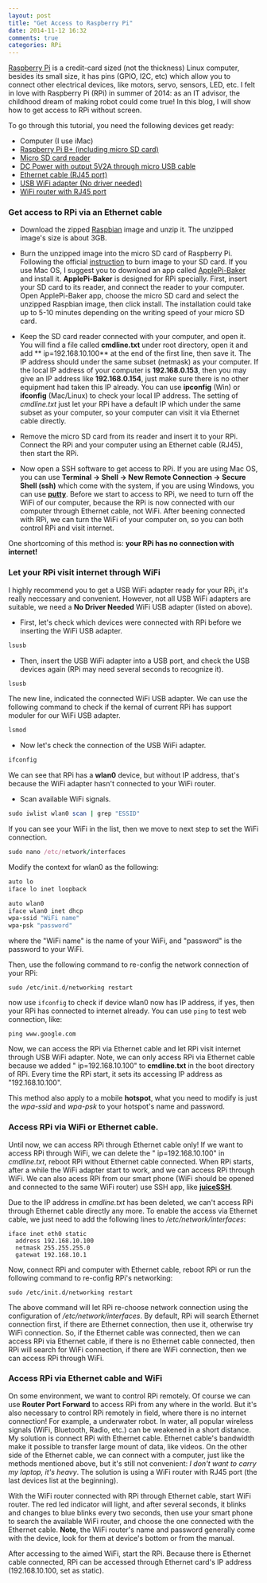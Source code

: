 ```yaml
---
layout: post
title: "Get Access to Raspberry Pi"
date: 2014-11-12 16:32
comments: true
categories: RPi
---
```

[Raspberry Pi](http://www.raspberrypi.org/) is a credit-card sized (not the thickness) Linux computer, besides its small size, it has pins (GPIO, I2C, etc) which allow you to connect other electrical devices, like motors, servo, sensors, LED, etc. I felt in love with Raspberry Pi (RPi) in summer of 2014: as an IT advisor, the childhood dream of making robot could come true! In this blog, I will show how to get access to RPi without screen. <!-- more -->

To go through this tutorial, you need the following devices get ready:

- Computer (I use iMac) 
- [Raspberry Pi B+ (including micro SD card)](http://www.ebay.com/itm/New-Raspberry-Pi-512MB-Model-B-B-Plus-Project-Board-Linux-System-Version-3-/231332852675?pt=LH_DefaultDomain_0&hash=item35dc8333c3)
- [Micro SD card reader](http://www.ebay.com/itm/USB-Memory-Card-Reader-Mini-Micro-SD-SDHC-MMC-MS-M2-TF-XD-CF-Mobile-Phone-Multi-/121540020677?pt=UK_Photography_MemoryCardReaders_RL&hash=item1c4c5989c5)
- [DC Power with output 5V2A through micro USB cable](http://www.ebay.com/itm/ORIGINAL-XIAOMI-5V-2A-10400mAh-Power-Bank-for-Smartphone-Tablet-Silver-/351195995514?pt=LH_DefaultDomain_0&hash=item51c4e99d7a)
- [Ethernet cable (RJ45 port)](http://www.ebay.com/itm/15-FT-foot-5M-RJ45-CAT5-5e-CAT5e-Ethernet-Network-Lan-Cable-Cord-blue-/351297695424?pt=LH_DefaultDomain_0&hash=item51caf96ec0) 
- [USB WiFi adapter (No driver needed)](http://www.ebay.com/itm/Latest-802-11n-USB-Wifi-Dongle-Adapter-for-Raspberry-Pi-Model-B-B-No-Driver-/391007534850?pt=UK_Computing_USB_Wi_Fi_Adapters_Dongles&hash=item5b09dd7f02) 
- [WiFi router with RJ45 port](http://item.taobao.com/item.htm?spm=a230r.1.14.41.0CKLBq&id=36874522573&ns=1&abbucket=13#detail)



### Get access to RPi via an Ethernet cable

- Download the zipped [Raspbian](http://downloads.raspberrypi.org/raspbian_latest) image and unzip it. The unzipped image's size is about 3GB.


- Burn the unzipped image into the micro SD card of Raspberry Pi. Following the official [instruction](http://www.raspberrypi.org/documentation/installation/installing-images/README.md) to burn image to your SD card. If you use Mac OS, I suggest you to download an app called [ApplePi-Baker](http://www.tweaking4all.com/hardware/raspberry-pi/macosx-apple-pi-baker/) and install it.  **ApplePi-Baker** is designed for RPi specially. First, insert your SD card to its reader, and connect the reader to your computer. Open ApplePi-Baker app, choose the micro SD card and select the unzipped Raspbian image, then click install. The installation could take up to 5-10 minutes depending on the writing speed of your micro SD card.


- Keep the SD card reader connected with your computer, and open it. You will find a file called **cmdline.txt** under root directory, open it and add ** ip=192.168.10.100** at the end of the first line, then save it. The IP address should under the same subset (netmask) as your computer. If the local IP address of your computer is **192.168.0.153**, then you may give an IP address like **192.168.0.154**, just make sure there is no other equipment had taken this IP already. You can use **ipconfig** (Win) or **ifconfig** (Mac/Linux) to check your local IP address. The setting of *cmdline.txt* just let your RPi have a default IP which under the same subset as your computer, so your computer can visit it via Ethernet cable directly. 

- Remove the micro SD card from its reader and insert it to your RPi. Connect the RPi and your computer using an Ethernet cable (RJ45), then start the RPi.  


- Now open a SSH software to get access to RPi. If you are using Mac OS, you can use **Terminal -> Shell -> New Remote Connection -> Secure Shell (ssh)** which come with the system, if you are using Windows, you can use  **[putty](http://www.chiark.greenend.org.uk/~sgtatham/putty/download.html)**.  Before we start to access to RPi, we need to turn off the WiFi of our computer, because the RPi is now connected with our computer through Ethernet cable, not WiFi. After beening connected with RPi, we can turn the WiFi of your computer on, so you can both control RPi and visit internet.  


One shortcoming of this method is: **your RPi has no connection with internet!**
 
 
### Let your RPi visit internet through WiFi

I highly recommend you to get a USB WiFi adapter ready for your RPi, it's really neccessary and convenient. However, not all USB WiFi adapters are suitable, we need a **No Driver Needed** WiFi USB adapter (listed on above). 

- First, let's check which devices were connected with RPi before we inserting the WiFi USB adapter.

``` ruby
lsusb
```

- Then, insert the  USB WiFi adapter into a USB port, and check the USB devices again (RPi may need several seconds to recognize it).

``` ruby
lsusb
```

The new line, indicated the connected WiFi USB adapter. We can use the following command to check if the kernal of current RPi has support moduler for our WiFi USB adapter.

``` ruby
lsmod
```

- Now let's check the connection of the USB WiFi adapter.

``` ruby
ifconfig
```

We can see that RPi has a **wlan0** device, but without IP address, that's because the WiFi adapter hasn't connected to your WiFi router. 

- Scan available WiFi signals.

``` ruby
sudo iwlist wlan0 scan | grep "ESSID"
```

If you can see your WiFi in the list, then we move to next step to set the WiFi connection.

``` ruby
sudo nano /etc/network/interfaces
``` 

Modify the context for wlan0 as the following: 
  
``` ruby
auto lo
iface lo inet loopback

auto wlan0
iface wlan0 inet dhcp
wpa-ssid "WiFi name"
wpa-psk "password"
``` 


where the "WiFi name" is the name of your WiFi, and "password" is the password to your WiFi.

Then, use the following command to re-config the network connection of your RPi: 
  
```
sudo /etc/init.d/networking restart
```

now use <code>ifconfig</code> to check if device wlan0 now has IP address, if yes, then your RPi has connected to internet already.  You can use <code>ping</code> to test web connection, like: 

```
ping www.google.com
```

Now, we can access the RPi via Ethernet cable and let RPi visit internet through USB WiFi adapter. Note, we can only access RPi via Ethernet cable because we added " ip=192.168.10.100" to **cmdline.txt** in the boot directory of RPi. Every time the RPi start, it  sets its accessing IP address as "192.168.10.100".

This method also apply to a mobile **hotspot**, what you need to modify is just the *wpa-ssid* and *wpa-psk* to your hotspot's name and password. 


### Access RPi via WiFi or Ethernet cable.

Until now, we can access RPi through Ethernet cable only! If we want to access RPi through WiFi, we can delete the " ip=192.168.10.100" in *cmdline.txt*, reboot RPi without Ethernet cable connected. When RPi starts, after a while the WiFi adapter start to work, and we can access RPi through WiFi. We can also acess RPi from our smart phone (WiFi should be opened and connected to the same WiFi router) use SSH app, like **[juiceSSH](https://juicessh.com/)**.

Due to the IP address in *cmdline.txt* has been deleted, we can't access RPi through Ethernet cable directly any more. To enable the access via Ethernet cable, we just need to add the following lines to */etc/network/interfaces*: 

```
iface inet eth0 static
  address 192.168.10.100
  netmask 255.255.255.0
  gatewat 192.168.10.1
```

Now, connect RPi and computer with Ethernet cable, reboot RPi or run the following command to re-config RPi's networking:

```
sudo /etc/init.d/networking restart
```

The above command will let RPi re-choose network connection using the configuration of */etc/network/interfaces*. By default, RPi will search Ethernet connection first, if there are Ethernet connection, then use it, otherwise try WiFi connection. So, if the Ethernet cable was connected, then we can access RPi via Ethernet cable, if there is no Ethernet cable connected, then RPi will search for WiFi connection, if there are WiFi connection, then we can access RPi through WiFi.

### Access RPi via Ethernet cable and WiFi

On some environment, we want to control RPi remotely. Of course we can use **Router Port Forward** to access RPi from any where in the world. But it's also necessary to control RPi remotely in field, where there is no internet connection! For example, a underwater robot. In water, all popular wireless signals (WiFi, Bluetooth, Radio, etc.) can be weakened in a short distance. My solution is connect RPi with Ethernet cable. Ethernet cable's bandwidth make it possible to transfer large mount of data, like videos. On the other side of the Ethernet cable, we can connect with a computer, just like the methods mentioned above, but it's still not convenient: *I don't want to carry my laptop, it's heavy*. The solution is using a WiFi router with RJ45 port (the last devices list at the beginning). 





With the WiFi router connected with RPi through Ethernet cable, start WiFi router. The red led indicator will light, and after several seconds, it blinks and changes to blue blinks every two seconds, then use your smart phone to search the available WiFi router, and choose the one connected with the Ethernet cable. **Note**, the WiFi router's name and password generally come with the device, look for them at device's bottom or from the manual. 





After accessing to the aimed WiFi, start the RPi. Because there is Ethernet cable connected, RPi can be accessed through Ethernet card's IP address (192.168.10.100, set as static). 












 
 